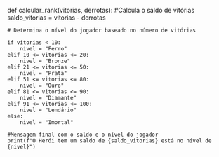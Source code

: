 def calcular_rank(vitorias, derrotas):
    #Calcula o saldo de vitórias
    saldo_vitorias = vitorias - derrotas
    
    # Determina o nível do jogador baseado no número de vitórias
    
    if vitorias < 10:
        nivel = "Ferro"
    elif 10 <= vitorias <= 20:
        nivel = "Bronze"
    elif 21 <= vitorias <= 50:
        nivel = "Prata"
    elif 51 <= vitorias <= 80:
        nivel = "Ouro"
    elif 81 <= vitorias <= 90:
        nivel = "Diamante"
    elif 91 <= vitorias <= 100:
        nivel = "Lendário"
    else:
        nivel = "Imortal"
    
    #Mensagem final com o saldo e o nível do jogador
    print(f"O Herói tem um saldo de {saldo_vitorias} está no nível de {nivel}")


